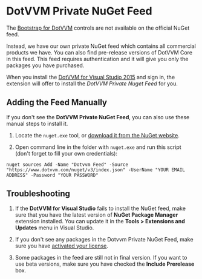 # DotVVM Private NuGet Feed

The [Bootstrap for DotVVM](/landing/bootstrap-for-dotvvm) controls are not available on the official NuGet feed.

Instead, we have our own private NuGet feed which contains all commercial products we have. You can also find pre-release versions of DotVVM Core in this feed.
This feed requires authentication and it will give you only the packages you have purchased.

When you install the [DotVVM for Visual Studio 2015](/landing/dotvvm-for-visual-studio-extension) and sign in, the extension will offer to install 
the *DotVVM Private Nuget Feed* for you. 



## Adding the Feed Manually

If you don't see the **DotVVM Private NuGet Feed**, you can also use these manual steps to install it.

1. Locate the `nuget.exe` tool, or [download it from the NuGet website](https://dist.nuget.org/index.html). 

2. Open command line in the folder with `nuget.exe` and run this script (don't forget to fill your own credentials):

```
nuget sources Add -Name "Dotvvm Feed" -Source "https://www.dotvvm.com/nuget/v3/index.json" -UserName "YOUR EMAIL ADDRESS" -Password "YOUR PASSWORD"
```



## Troubleshooting

1. If the **DotVVM for Visual Studio** fails to install the NuGet feed, make sure that you have the latest version of **NuGet Package Manager** extension
installed. You can update it in the **Tools > Extensions and Updates** menu in Visual Studio.

2. If you don't see any packages in the Dotvvm Private NuGet Feed, make sure you have [activated your license](/customer/profile).

3. Some packages in the feed are still not in final version. If you want to use beta versions, make sure you have checked the **Include Prerelease** box.